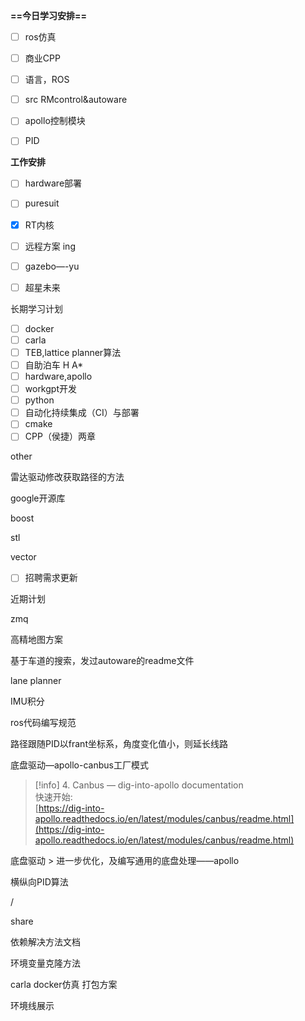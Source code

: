 **==今日学习安排==**

- [ ] ros仿真
- [ ] 商业CPP
- [ ] 语言，ROS
- [ ] src RMcontrol&autoware
- [ ] apollo控制模块
- [ ] PID

  

**工作安排**

- [ ] hardware部署
- [ ] puresuit
- [x] RT内核
- [ ] 远程方案 ing
- [ ] gazebo—-yu
- [ ] 超星未来

  

长期学习计划

- [ ] docker
- [ ] carla
- [ ] TEB,lattice planner算法
- [ ] 自助泊车 H A*
- [ ] hardware,apollo
- [ ] workgpt开发
- [ ] python
- [ ] 自动化持续集成（CI）与部署
- [ ] cmake
- [ ] CPP（侯捷）两章

other

雷达驱动修改获取路径的方法

google开源库

boost

stl

vector

- [ ] 招聘需求更新

近期计划

zmq

高精地图方案

基于车道的搜索，发过autoware的readme文件

lane planner

IMU积分

ros代码编写规范

路径跟随PID以frant坐标系，角度变化值小，则延长线路

底盘驱动—apollo-canbus工厂模式

> [!info] 4. Canbus — dig-into-apollo documentation  
> 快速开始:  
> [https://dig-into-apollo.readthedocs.io/en/latest/modules/canbus/readme.html](https://dig-into-apollo.readthedocs.io/en/latest/modules/canbus/readme.html)  

底盘驱动 > 进一步优化，及编写通用的底盘处理——apollo

横纵向PID算法

/

  

share

依赖解决方法文档

环境变量克隆方法

carla docker仿真 打包方案

环境线展示